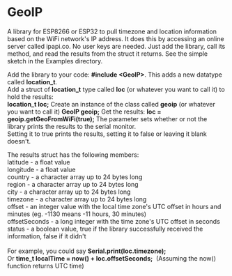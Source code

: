 # GeoIP
A library for ESP8266 or ESP32 to pull timezone and location information based on the WiFi network's IP address. 
It does this by accessing an online server called ipapi.co.
No user keys are needed. Just add the library, call its method, and read the results from the struct it returns. See the simple sketch in the Examples directory.

Add the library to your code:
<b>#include &#60;GeoIP&#62;</b>. 
This adds a new datatype called <b>location_t</b>.<br>
Add a struct of <b>location_t</b> type called <b>loc</b> (or whatever you want to call it) to hold the results:<br>
<b>location_t loc;</b>
Create an instance of the class called <b>geoip</b> (or whatever you want to call it)
<b>GeoIP geoip;</b>
Get the results:
<b>loc = geoip.getGeoFromWiFi(true);</b>
The parameter sets whether or not the library prints the results to the serial monitor.<br> 
Setting it to true prints the results, setting it to false or leaving it blank doesn't.

The results struct has the following members:<br>
latitude - a float value            
longitude - a float value             
country - a character array up to 24 bytes long                      
region - a character array up to 24 bytes long       
city - a character array up to 24 bytes long         
timezone - a character array up to 24 bytes long   
offset - an integer value with the local time zone's UTC offset in hours and minutes (eg. -1130 means -11 hours, 30 minutes)<br>
offsetSeconds - a long integer with the time zone's UTC offset in seconds<br>
status - a boolean value, true if the library successfully received the information, false if it didn't<br><br>
For example, you could say <b>Serial.print(loc.timezone);</b><br>
Or <b>time_t localTime = now() + loc.offsetSeconds;</b>&nbsp;&nbsp;(Assuming the now() function returns UTC time)

